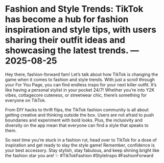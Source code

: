 # Fashion and Style Trends: TikTok has become a hub for fashion inspiration and style tips, with users sharing their outfit ideas and showcasing the latest trends. — 2025-08-25

Hey there, fashion-forward fam! Let’s talk about how TikTok is changing the game when it comes to fashion and style trends. With just a scroll through your For You Page, you can find endless inspo for your next killer outfit. It’s like having a personal stylist in your pocket 24/7! Whether you’re into Y2K vibes, cottagecore cuteness, or streetwear chic, there’s something for everyone on TikTok.

From DIY hacks to thrift flips, the TikTok fashion community is all about getting creative and thinking outside the box. Users are not afraid to push boundaries and experiment with bold looks. Plus, the inclusivity and diversity on the app mean that everyone can find a style that speaks to them.

So next time you’re stuck in a fashion rut, head over to TikTok for a dose of inspiration and get ready to slay the style game! Remember, confidence is your best accessory. Stay stylish, stay fabulous, and keep shining bright like the fashion star you are! ✨ #TikTokFashion #StyleInspo #FashionForward